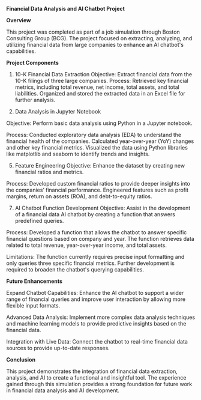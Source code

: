 **Financial Data Analysis and AI Chatbot Project**

**Overview**

This project was completed as part of a job simulation through Boston Consulting Group (BCG). The project focused on extracting, analyzing, and utilizing financial data from large companies to enhance an AI chatbot's capabilities.

**Project Components**

1. 10-K Financial Data Extraction
Objective: Extract financial data from the 10-K filings of three large companies.
Process: Retrieved key financial metrics, including total revenue, net income, total assets, and total liabilities.
Organized and stored the extracted data in an Excel file for further analysis.

3. Data Analysis in Jupyter Notebook
   
Objective: Perform basic data analysis using Python in a Jupyter notebook.

Process: Conducted exploratory data analysis (EDA) to understand the financial health of the companies.
Calculated year-over-year (YoY) changes and other key financial metrics.
Visualized the data using Python libraries like matplotlib and seaborn to identify trends and insights.

5. Feature Engineering
Objective: Enhance the dataset by creating new financial ratios and metrics.

Process: Developed custom financial ratios to provide deeper insights into the companies’ financial performance.
Engineered features such as profit margins, return on assets (ROA), and debt-to-equity ratios.

7. AI Chatbot Function Development
Objective: Assist in the development of a financial data AI chatbot by creating a function that answers predefined queries.

Process: Developed a function that allows the chatbot to answer specific financial questions based on company and year.
The function retrieves data related to total revenue, year-over-year income, and total assets.

Limitations: The function currently requires precise input formatting and only queries three specific financial metrics. Further development is required to broaden the chatbot's querying capabilities.

**Future Enhancements**

Expand Chatbot Capabilities: Enhance the AI chatbot to support a wider range of financial queries and improve user interaction by allowing more flexible input formats.

Advanced Data Analysis: Implement more complex data analysis techniques and machine learning models to provide predictive insights based on the financial data.

Integration with Live Data: Connect the chatbot to real-time financial data sources to provide up-to-date responses.

**Conclusion**

This project demonstrates the integration of financial data extraction, analysis, and AI to create a functional and insightful tool. The experience gained through this simulation provides a strong foundation for future work in financial data analysis and AI development.
